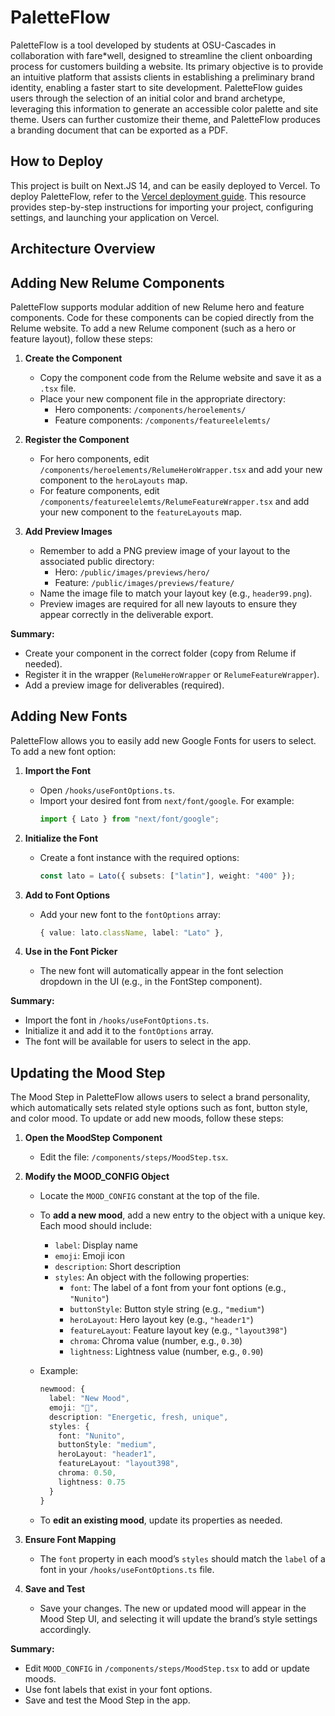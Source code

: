 # PaletteFlow
PaletteFlow is a tool developed by students at OSU-Cascades in collaboration with fare*well, designed to streamline the client onboarding process for customers building a website. Its primary objective is to provide an intuitive platform that assists clients in establishing a preliminary brand identity, enabling a faster start to site development. PaletteFlow guides users through the selection of an initial color and brand archetype, leveraging this information to generate an accessible color palette and site theme. Users can further customize their theme, and PaletteFlow produces a branding document that can be exported as a PDF.

## How to Deploy

This project is built on Next.JS 14, and can be easily deployed to Vercel. To deploy PaletteFlow, refer to the [Vercel deployment guide](https://vercel.com/docs/getting-started-with-vercel/import). This resource provides step-by-step instructions for importing your project, configuring settings, and launching your application on Vercel.

## Architecture Overview

## Adding New Relume Components

PaletteFlow supports modular addition of new Relume hero and feature components. Code for these components can be copied directly from the Relume website. To add a new Relume component (such as a hero or feature layout), follow these steps:

1. **Create the Component**

   - Copy the component code from the Relume website and save it as a `.tsx` file.
   - Place your new component file in the appropriate directory:
     - Hero components: `/components/heroelements/`
     - Feature components: `/components/featureelelemts/`

2. **Register the Component**

   - For hero components, edit `/components/heroelements/RelumeHeroWrapper.tsx` and add your new component to the `heroLayouts` map.
   - For feature components, edit `/components/featureelelemts/RelumeFeatureWrapper.tsx` and add your new component to the `featureLayouts` map.


3. **Add Preview Images**

   - Remember to add a PNG preview image of your layout to the associated public directory:
     - Hero: `/public/images/previews/hero/`
     - Feature: `/public/images/previews/feature/`
   - Name the image file to match your layout key (e.g., `header99.png`).
   - Preview images are required for all new layouts to ensure they appear correctly in the deliverable export.

**Summary:**  
- Create your component in the correct folder (copy from Relume if needed).  
- Register it in the wrapper (`RelumeHeroWrapper` or `RelumeFeatureWrapper`).  
- Add a preview image for deliverables (required).

## Adding New Fonts

PaletteFlow allows you to easily add new Google Fonts for users to select. To add a new font option:

1. **Import the Font**

   - Open `/hooks/useFontOptions.ts`.
   - Import your desired font from `next/font/google`. For example:
     ```typescript
     import { Lato } from "next/font/google";
     ```

2. **Initialize the Font**

   - Create a font instance with the required options:
     ```typescript
     const lato = Lato({ subsets: ["latin"], weight: "400" });
     ```

3. **Add to Font Options**

   - Add your new font to the `fontOptions` array:
     ```typescript
     { value: lato.className, label: "Lato" },
     ```

4. **Use in the Font Picker**

   - The new font will automatically appear in the font selection dropdown in the UI (e.g., in the FontStep component).

**Summary:**  
- Import the font in `/hooks/useFontOptions.ts`.
- Initialize it and add it to the `fontOptions` array.
- The font will be available for users to select in the app.

## Updating the Mood Step

The Mood Step in PaletteFlow allows users to select a brand personality, which automatically sets related style options such as font, button style, and color mood. To update or add new moods, follow these steps:

1. **Open the MoodStep Component**

   - Edit the file: `/components/steps/MoodStep.tsx`.

2. **Modify the MOOD_CONFIG Object**

   - Locate the `MOOD_CONFIG` constant at the top of the file.
   - To **add a new mood**, add a new entry to the object with a unique key. Each mood should include:
     - `label`: Display name
     - `emoji`: Emoji icon
     - `description`: Short description
     - `styles`: An object with the following properties:
       - `font`: The label of a font from your font options (e.g., `"Nunito"`)
       - `buttonStyle`: Button style string (e.g., `"medium"`)
       - `heroLayout`: Hero layout key (e.g., `"header1"`)
       - `featureLayout`: Feature layout key (e.g., `"layout398"`)
       - `chroma`: Chroma value (number, e.g., `0.30`)
       - `lightness`: Lightness value (number, e.g., `0.90`)

   - Example:
     ```typescript
     newmood: {
       label: "New Mood",
       emoji: "🌟",
       description: "Energetic, fresh, unique",
       styles: {
         font: "Nunito",
         buttonStyle: "medium",
         heroLayout: "header1",
         featureLayout: "layout398",
         chroma: 0.50,
         lightness: 0.75
       }
     }
     ```

   - To **edit an existing mood**, update its properties as needed.

3. **Ensure Font Mapping**

   - The `font` property in each mood’s `styles` should match the `label` of a font in your `/hooks/useFontOptions.ts` file.

4. **Save and Test**

   - Save your changes. The new or updated mood will appear in the Mood Step UI, and selecting it will update the brand’s style settings accordingly.

**Summary:**  
- Edit `MOOD_CONFIG` in `/components/steps/MoodStep.tsx` to add or update moods.
- Use font labels that exist in your font options.
- Save and test the Mood Step in the app.
